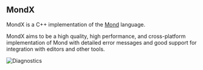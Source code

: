 MondX
-----

MondX is a C++ implementation of the [Mond](https://github.com/Rohansi/Mond) language.

MondX aims to be a high quality, high performance, and cross-platform implementation of Mond with detailed error messages and good support for integration with editors and other tools.

![Diagnostics](http://a.pomf.se/naalqe.png)

